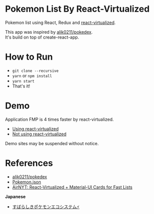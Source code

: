 # Pokemon List By React-Virtualized

Pokemon list using React, Redux and [react-virtualized](https://github.com/bvaughn/react-virtualized).

This app was inspired by [alik0211/pokedex](https://github.com/alik0211/pokedex).  
It's build on top of create-react-app.

# How to Run
* `git clone --recursive`
* `yarn` or `npm install`
* `yarn start`
* That's it!

# Demo
Application FMP is 4 times faster by react-virtualized.
* [Using react-virtualized](https://pokemon-react-virtualized.firebaseapp.com/)
* [Not using react-virtualized](https://pokemon-react-virtualized.firebaseapp.com/normal)

Demo sites may be suspended without notice.


# References
* [alik0211/pokedex](https://github.com/alik0211/pokedex)
* [Pokemon.json](https://github.com/fanzeyi/pokemon.json)
* [AirNYT: React-Virtualized + Material-UI Cards for Fast Lists](https://appendto.com/2018/11/airnyt-react-virtualized-material-ui-cards-for-fast-lists/)

**Japanese**
* [すばらしきポケモンエコシステム⚡️](https://qiita.com/seya/items/47dc0ebae55674d8902f)
